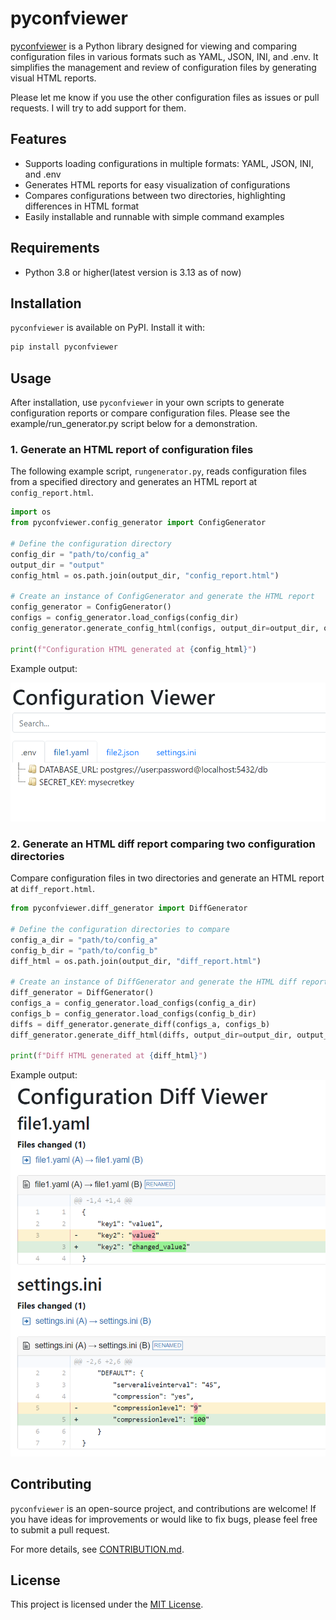 # pyconfviewer

[pyconfviewer](https://pypi.org/project/pyconfviewer/) is a Python library designed for viewing and comparing configuration files in various formats such as YAML, JSON, INI, and .env. It simplifies the management and review of configuration files by generating visual HTML reports.

Please let me know if you use the other configuration files as issues or pull requests. I will try to add support for them.

## Features

- Supports loading configurations in multiple formats: YAML, JSON, INI, and .env
- Generates HTML reports for easy visualization of configurations
- Compares configurations between two directories, highlighting differences in HTML format
- Easily installable and runnable with simple command examples

## Requirements

- Python 3.8 or higher(latest version is 3.13 as of now)

## Installation

`pyconfviewer` is available on PyPI. Install it with:

```bash
pip install pyconfviewer
```

## Usage

After installation, use `pyconfviewer` in your own scripts to generate configuration reports or compare configuration files.
Please see the example/run_generator.py script below for a demonstration.

### 1. Generate an HTML report of configuration files

The following example script, `rungenerator.py`, reads configuration files from a specified directory and generates an HTML report at `config_report.html`.

```python
import os
from pyconfviewer.config_generator import ConfigGenerator

# Define the configuration directory
config_dir = "path/to/config_a"
output_dir = "output"
config_html = os.path.join(output_dir, "config_report.html")

# Create an instance of ConfigGenerator and generate the HTML report
config_generator = ConfigGenerator()
configs = config_generator.load_configs(config_dir)
config_generator.generate_config_html(configs, output_dir=output_dir, output_html_path=config_html)

print(f"Configuration HTML generated at {config_html}")
```

Example output:

![config_report.html](https://github.com/pkaiy81/pyconfviewer/blob/main/examples/images/image.png)

### 2. Generate an HTML diff report comparing two configuration directories

Compare configuration files in two directories and generate an HTML report at `diff_report.html`.

```python
from pyconfviewer.diff_generator import DiffGenerator

# Define the configuration directories to compare
config_a_dir = "path/to/config_a"
config_b_dir = "path/to/config_b"
diff_html = os.path.join(output_dir, "diff_report.html")

# Create an instance of DiffGenerator and generate the HTML diff report
diff_generator = DiffGenerator()
configs_a = config_generator.load_configs(config_a_dir)
configs_b = config_generator.load_configs(config_b_dir)
diffs = diff_generator.generate_diff(configs_a, configs_b)
diff_generator.generate_diff_html(diffs, output_dir=output_dir, output_html_path=diff_html)

print(f"Diff HTML generated at {diff_html}")
```

Example output:
![diif_report.html](https://github.com/pkaiy81/pyconfviewer/blob/main/examples/images/image-1.png)

## Contributing

`pyconfviewer` is an open-source project, and contributions are welcome!
If you have ideas for improvements or would like to fix bugs, please feel free to submit a pull request.

For more details, see [CONTRIBUTION.md](CONTRIBUTION.md).

## License

This project is licensed under the [MIT License](LICENSE).
